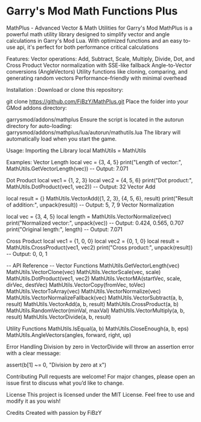 # Garry's Mod Math Functions Plus

MathPlus - Advanced Vector & Math Utilities for Garry's Mod
MathPlus is a powerful math utility library designed to simplify vector and angle calculations in Garry's Mod Lua. With optimized functions and an easy to-use api, it's perfect for both performance critical calculations

Features:
Vector operations: Add, Subtract, Scale, Multiply, Divide, Dot, and Cross Product
Vector normalization with SSE-like fallback
Angle-to-Vector conversions (AngleVectors)
Utility functions like cloning, comparing, and generating random vectors
Performance-friendly with minimal overhead

Installation :
Download or clone this repository:

git clone https://github.com/FiBzY/MathPlus.git
Place the folder into your GMod addons directory:

garrysmod/addons/mathplus
Ensure the script is located in the autorun directory for auto-loading:
garrysmod/addons/mathplus/lua/autorun/mathutils.lua
The library will automatically load when you start the game.

Usage:
Importing the Library
local MathUtils = MathUtils

Examples:
Vector Length
local vec = {3, 4, 5}
print("Length of vector:", MathUtils.GetVectorLength(vec))  -- Output: 7.071

Dot Product
local vec1 = {1, 2, 3}
local vec2 = {4, 5, 6}
print("Dot product:", MathUtils.DotProduct(vec1, vec2))  -- Output: 32
Vector Add

local result = {}
MathUtils.VectorAdd({1, 2, 3}, {4, 5, 6}, result)
print("Result of addition:", unpack(result))  -- Output: 5, 7, 9
Vector Normalization

local vec = {3, 4, 5}
local length = MathUtils.VectorNormalize(vec)
print("Normalized vector:", unpack(vec))       -- Output: 0.424, 0.565, 0.707
print("Original length:", length)              -- Output: 7.071

Cross Product
local vec1 = {1, 0, 0}
local vec2 = {0, 1, 0}
local result = MathUtils.CrossProduct(vec1, vec2)
print("Cross product:", unpack(result))        -- Output: 0, 0, 1

-- API Reference --
Vector Functions
MathUtils.GetVectorLength(vec)
MathUtils.VectorClone(vec)
MathUtils.VectorScale(vec, scale)
MathUtils.DotProduct(vec1, vec2)
MathUtils.VectorMA(startVec, scale, dirVec, destVec)
MathUtils.VectorCopy(fromVec, toVec)
MathUtils.VectorToArray(vec)
MathUtils.VectorNormalize(vec)
MathUtils.VectorNormalizeFallback(vec)
MathUtils.VectorSubtract(a, b, result)
MathUtils.VectorAdd(a, b, result)
MathUtils.CrossProduct(a, b)
MathUtils.RandomVector(minVal, maxVal)
MathUtils.VectorMultiply(a, b, result)
MathUtils.VectorDivide(a, b, result)

Utility Functions
MathUtils.IsEqual(a, b)
MathUtils.CloseEnough(a, b, eps)
MathUtils.AngleVectors(angles, forward, right, up)

Error Handling
Division by zero in VectorDivide will throw an assertion error with a clear message:

assert(b[1] ~= 0, "Division by zero at x")

Contributing
Pull requests are welcome! For major changes, please open an issue first to discuss what you’d like to change.

License
This project is licensed under the MIT License. Feel free to use and modify it as you wish!

Credits
Created with passion by FiBzY
